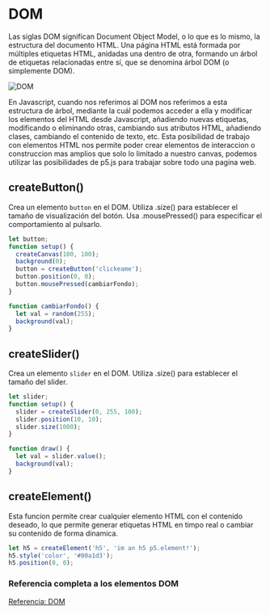 # DOM
Las siglas DOM significan Document Object Model, o lo que es lo mismo, la estructura del documento HTML. Una página HTML está formada por múltiples etiquetas HTML, anidadas una dentro de otra, formando un árbol de etiquetas relacionadas entre sí, que se denomina árbol DOM (o simplemente DOM).

![DOM](https://lenguajejs.com/javascript/dom/que-es/que-es-dom.png)

En Javascript, cuando nos referimos al DOM nos referimos a esta estructura de árbol, mediante la cuál podemos acceder a ella y modificar los elementos del HTML desde Javascript, añadiendo nuevas etiquetas, modificando o eliminando otras, cambiando sus atributos HTML, añadiendo clases, cambiando el contenido de texto, etc.
Esta posibilidad de trabajo con elementos HTML nos permite poder crear elementos de interaccion o construccion mas amplios que solo lo limitado a nuestro canvas, podemos utilizar las posibilidades de p5.js para trabajar sobre todo una pagina web.

## createButton()
Crea un elemento `button` en el DOM. Utiliza .size() para establecer el tamaño de visualización del botón. Usa .mousePressed() para especificar el comportamiento al pulsarlo.

```javascript
let button;
function setup() {
  createCanvas(100, 100);
  background(0);
  button = createButton('clickeame');
  button.position(0, 0);
  button.mousePressed(cambiarFondo);
}

function cambiarFondo() {
  let val = random(255);
  background(val);
}
```

## createSlider()
Crea un elemento `slider` en el DOM. Utiliza .size() para establecer el tamaño del slider.
```javascript
let slider;
function setup() {
  slider = createSlider(0, 255, 100);
  slider.position(10, 10);
  slider.size(1000);
}

function draw() {
  let val = slider.value();
  background(val);
}
```

## createElement()
Esta funcion permite crear cualquier elemento HTML con el contenido deseado, lo que permite generar etiquetas HTML en timpo real o cambiar su contenido de forma dinamica. 

```javascript
let h5 = createElement('h5', 'im an h5 p5.element!');
h5.style('color', '#00a1d3');
h5.position(0, 0);
```

### Referencia completa a los elementos DOM
[Referencia: DOM](https://p5js.org/es/reference/#group-DOM)


